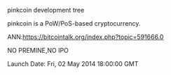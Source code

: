 
pinkcoin development tree

pinkcoin is a PoW/PoS-based cryptocurrency.

ANN:https://bitcointalk.org/index.php?topic=591666.0

NO PREMINE,NO IPO

Launch Date: Fri, 02 May 2014 18:00:00 GMT

